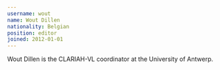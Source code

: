 ```yaml
---
username: wout
name: Wout Dillen
nationality: Belgian
position: editor
joined: 2012-01-01
---
```

Wout Dillen is the CLARIAH-VL coordinator at the University of Antwerp.
